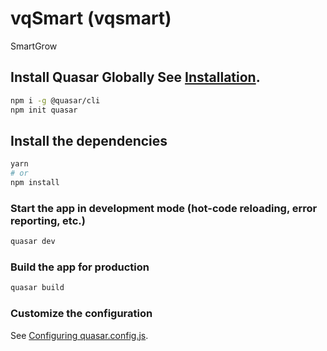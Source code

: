 # vqSmart (vqsmart)

SmartGrow


## Install Quasar Globally See [Installation](https://quasar.dev/start/quasar-cli/).
```bash
npm i -g @quasar/cli
npm init quasar
```

## Install the dependencies
```bash
yarn
# or
npm install
```

### Start the app in development mode (hot-code reloading, error reporting, etc.)
```bash
quasar dev
```


### Build the app for production
```bash
quasar build
```

### Customize the configuration
See [Configuring quasar.config.js](https://v2.quasar.dev/quasar-cli-vite/quasar-config-js).
